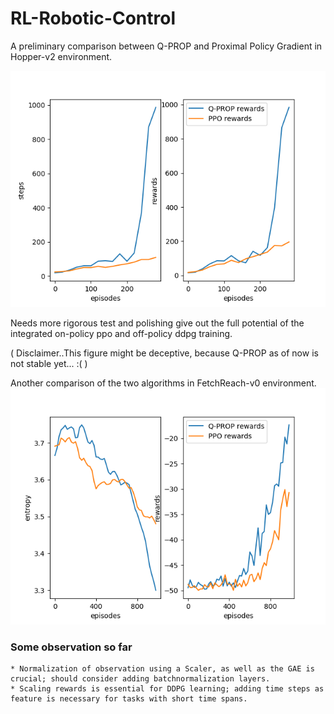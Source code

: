 # RL-Robotic-Control

A preliminary comparison between Q-PROP and Proximal Policy Gradient in Hopper-v2 environment.

![placeholder](graph/plot.png)

Needs more rigorous test and polishing give out the full potential of the integrated on-policy ppo and off-policy ddpg training.

( Disclaimer..This figure might be deceptive, because Q-PROP as of now is not stable yet... :( )

Another comparison of the two algorithms in FetchReach-v0 environment.
![placeholder](graph/fr_plot.png)

### Some observation so far
    * Normalization of observation using a Scaler, as well as the GAE is crucial; should consider adding batchnormalization layers.
    * Scaling rewards is essential for DDPG learning; adding time steps as feature is necessary for tasks with short time spans.